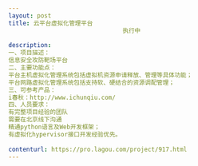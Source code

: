 ```yaml
---                
layout: post       
title: 云平台虚拟化管理平台
                                执行中
           
description: 
一、项目描述：
信息安全攻防靶场平台
二、主要功能点：
平台主机虚拟化管理系统包括虚拟机资源申请释放、管理等具体功能；
平台网路虚拟化管理系统包括支持软、硬结合的资源调配管理；
三、可参考产品：
i春秋：http://www.ichunqiu.com/
四、人员要求：
有完整项目经验的团队
需要在北京线下沟通
精通python语言及Web开发框架；
有虚拟化hypervisor接口开发经验优先。
     
contenturl: https://pro.lagou.com/project/917.html      
---                 
```

